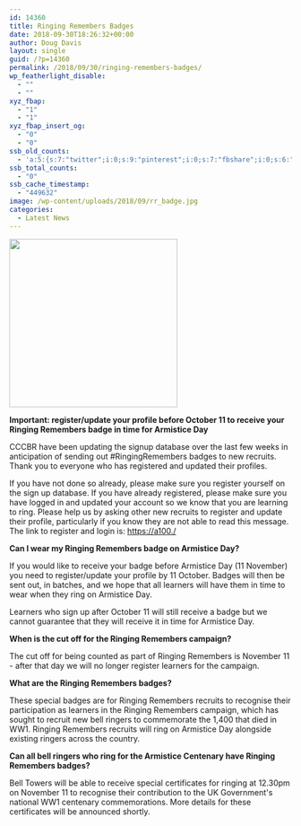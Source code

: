 ```yaml
---
id: 14360
title: Ringing Remembers Badges
date: 2018-09-30T18:26:32+00:00
author: Doug Davis
layout: single
guid: /?p=14360
permalink: /2018/09/30/ringing-remembers-badges/
wp_featherlight_disable:
  - ""
  - ""
xyz_fbap:
  - "1"
  - "1"
xyz_fbap_insert_og:
  - "0"
  - "0"
ssb_old_counts:
  - 'a:5:{s:7:"twitter";i:0;s:9:"pinterest";i:0;s:7:"fbshare";i:0;s:6:"reddit";i:0;s:6:"tumblr";N;}'
ssb_total_counts:
  - "0"
ssb_cache_timestamp:
  - "449632"
image: /wp-content/uploads/2018/09/rr_badge.jpg
categories:
  - Latest News
---
```

**<img loading="lazy" class="aligncenter wp-image-14361 size-medium" src="https://cccbr.org.uk/wp-content/uploads/2018/09/1E1FAC3B-0147-4F30-B313-4757A1725DEC-300x300.jpeg" alt="" width="300" height="300" srcset="https://cccbr.org.uk/wp-content/uploads/2018/09/1E1FAC3B-0147-4F30-B313-4757A1725DEC-300x300.jpeg 300w, https://cccbr.org.uk/wp-content/uploads/2018/09/1E1FAC3B-0147-4F30-B313-4757A1725DEC-150x150.jpeg 150w, https://cccbr.org.uk/wp-content/uploads/2018/09/1E1FAC3B-0147-4F30-B313-4757A1725DEC.jpeg 768w, https://cccbr.org.uk/wp-content/uploads/2018/09/1E1FAC3B-0147-4F30-B313-4757A1725DEC-600x600.jpeg 600w, https://cccbr.org.uk/wp-content/uploads/2018/09/1E1FAC3B-0147-4F30-B313-4757A1725DEC-100x100.jpeg 100w" sizes="(max-width: 300px) 100vw, 300px" />**

**Important: register/update your profile before October 11 to receive your Ringing Remembers badge in time for Armistice Day**

CCCBR have been updating the signup database over the last few weeks in anticipation of sending out #RingingRemembers badges to new recruits. Thank you to everyone who has registered and updated their profiles.

If you have not done so already, please make sure you register yourself on the sign up database. If you have already registered, please make sure you have logged in and updated your account so we know that you are learning to ring. Please help us by asking other new recruits to register and update their profile, particularly if you know they are not able to read this message. The link to register and login is: <a href="https://a100./" target="_blank" rel="noopener">https://a100./</a>

**Can I wear my Ringing Remembers badge on Armistice Day?**

If you would like to receive your badge before Armistice Day (11 November) you need to register/update your profile by 11 October. Badges will then be sent out, in batches, and we hope that all learners will have them in time to wear when they ring on Armistice Day.

Learners who sign up after October 11 will still receive a badge but we cannot guarantee that they will receive it in time for Armistice Day.

**When is the cut off for the Ringing Remembers campaign?**

The cut off for being counted as part of Ringing Remembers is November 11 - after that day we will no longer register learners for the campaign.

**What are the Ringing Remembers badges?**

These special badges are for Ringing Remembers recruits to recognise their participation as learners in the Ringing Remembers campaign, which has sought to recruit new bell ringers to commemorate the 1,400 that died in WW1. Ringing Remembers recruits will ring on Armistice Day alongside existing ringers across the country.

**Can all bell ringers who ring for the Armistice Centenary have Ringing Remembers badges?**

Bell Towers will be able to receive special certificates for ringing at 12.30pm on November 11 to recognise their contribution to the UK Government&apos;s national WW1 centenary commemorations. More details for these certificates will be announced shortly.
